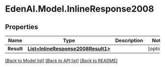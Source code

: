 # EdenAI.Model.InlineResponse2008
## Properties

Name | Type | Description | Notes
------------ | ------------- | ------------- | -------------
**Result** | [**List&lt;InlineResponse2008Result1&gt;**](InlineResponse2008Result1.md) |  | [optional] 

[[Back to Model list]](../README.md#documentation-for-models) [[Back to API list]](../README.md#documentation-for-api-endpoints) [[Back to README]](../README.md)

